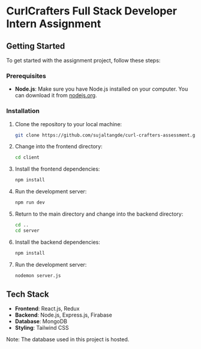 # CurlCrafters Full Stack Developer Intern Assignment

## Getting Started

To get started with the assignment project, follow these steps:

### Prerequisites

- **Node.js**: Make sure you have Node.js installed on your computer. You can download it from [nodejs.org](https://nodejs.org).

### Installation

1. Clone the repository to your local machine:
    ```bash
    git clone https://github.com/sujaltangde/curl-crafters-assessment.git 
    ```

2. Change into the frontend directory:
    ```bash
    cd client
    ```

3. Install the frontend dependencies:
    ```bash
    npm install
    ```

4. Run the development server:
    ```bash
    npm run dev
    ```

5. Return to the main directory and change into the backend directory:
    ```bash
    cd ..
    cd server
    ```

6. Install the backend dependencies:
    ```bash
    npm install
    ```

7. Run the development server:
    ```bash
    nodemon server.js
    ```

## Tech Stack

- **Frontend**: React.js, Redux
- **Backend**: Node.js, Express.js, Firabase
- **Database**: MongoDB 
- **Styling**: Tailwind CSS

Note: The database used in this project is hosted.
